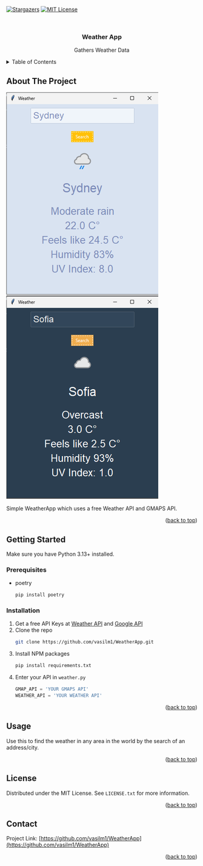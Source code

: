 <a name="readme-top"></a>


[![Stargazers][stars-shield]][stars-url]
[![MIT License][license-shield]][license-url]




<br />
<div align="center">
  <a href="https://github.com/vasilm1/WeatherApp">
  </a>

<h3 align="center">Weather App</h3>

  <p align="center">
    Gathers Weather Data
    <br />
  </p>
</div>



<!-- TABLE OF CONTENTS -->
<details>
  <summary>Table of Contents</summary>
  <ol>
    <li>
      <a href="#getting-started">Getting Started</a>
      <ul>
        <li><a href="#prerequisites">Prerequisites</a></li>
        <li><a href="#installation">Installation</a></li>
      </ul>
  </ol>
</details>



<!-- ABOUT THE PROJECT -->
## About The Project


[![Weather during Daytime][lightscreenshot]](https://cdn.discordapp.com/attachments/1100850066127863959/1209187017674596352/image.png?ex=65e6022a&is=65d38d2a&hm=100ad0a17e0259a8dae58d6a8c21ae24fbba54ea2f86f84d567f3051e4c5714b&)
[![Weather at Night][darkscreenshot]](https://cdn.discordapp.com/attachments/1045537111576694855/1209294253075857498/Light.png?ex=65e66609&is=65d3f109&hm=411a6f4948f772d2067347a24f5c0680300637edad0ba8d63322fa73128541e4&)

Simple WeatherApp which uses a free Weather API and GMAPS API.

<p align="right">(<a href="#readme-top">back to top</a>)</p>

<!-- GETTING STARTED -->
## Getting Started

Make sure you have Python 3.13+ installed.

### Prerequisites

* poetry
  ```sh
  pip install poetry
  ```

### Installation

1. Get a free API Keys at [Weather API](https://www.weatherapi.com/) and [Google API](https://developers.google.com/maps/documentation/javascript/get-api-key)
2. Clone the repo
   ```sh
   git clone https://github.com/vasilm1/WeatherApp.git
   ```
3. Install NPM packages
   ```sh
   pip install requirements.txt
   ```
4. Enter your API in `weather.py`
   ```py
   GMAP_API = 'YOUR GMAPS API'
   WEATHER_API = 'YOUR WEATHER API'
   ```

<p align="right">(<a href="#readme-top">back to top</a>)</p>



<!-- USAGE EXAMPLES -->
## Usage

Use this to find the weather in any area in the world by the search of an address/city.


<p align="right">(<a href="#readme-top">back to top</a>)</p>


<!-- LICENSE -->
## License

Distributed under the MIT License. See `LICENSE.txt` for more information.

<p align="right">(<a href="#readme-top">back to top</a>)</p>



<!-- CONTACT -->
## Contact

Project Link: [https://github.com/vasilm1/WeatherApp](https://github.com/vasilm1/WeatherApp)

<p align="right">(<a href="#readme-top">back to top</a>)</p>


<!-- MARKDOWN LINKS & IMAGES -->
[contributors-shield]: https://img.shields.io/github/contributors/vasilm1/WeatherApp.svg?style=for-the-badge
[contributors-url]: https://github.com/vasilm1/WeatherApp/graphs/contributors
[forks-shield]: https://img.shields.io/github/forks/vasilm1/WeatherApp.svg?style=for-the-badge
[forks-url]: https://github.com/vasilm1/WeatherApp/network/members
[stars-shield]: https://img.shields.io/github/stars/vasilm1/WeatherApp.svg?style=for-the-badge
[stars-url]: https://github.com/vasilm1/WeatherApp/stargazers
[issues-shield]: https://img.shields.io/github/issues/vasilm1/WeatherApp.svg?style=for-the-badge
[issues-url]: https://github.com/vasilm1/WeatherApp/issues
[license-shield]: https://img.shields.io/github/license/vasilm1/WeatherApp.svg?style=for-the-badge
[license-url]: https://github.com/vasilm1/WeatherApp/blob/master/LICENSE.txt
[linkedin-shield]: https://img.shields.io/badge/-LinkedIn-black.svg?style=for-the-badge&logo=linkedin&colorB=555
[linkedin-url]: https://linkedin.com/in/linkedin_username
[lightscreenshot]: images/Light.png
[darkscreenshot]: images/Dark.png
